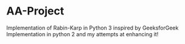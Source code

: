 # AA-Project



Implementation of Rabin-Karp in Python 3 inspired by GeeksforGeek Implementation in python 2 and my attempts at enhancing it!
